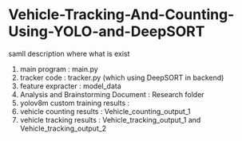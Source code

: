 # Vehicle-Tracking-And-Counting-Using-YOLO-and-DeepSORT
samll description where what is exist
1. main program : main.py
2. tracker code : tracker.py (which using DeepSORT in backend)
3. feature expracter : model_data
4. Analysis and Brainstorming Document : Research folder
5. yolov8m custom training results :
6. vehicle counting results : Vehicle_counting_output_1
7. vehicle tracking results : Vehicle_tracking_output_1 and Vehicle_tracking_output_2
